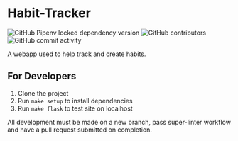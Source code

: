 # Habit-Tracker
![GitHub Pipenv locked dependency version](https://img.shields.io/github/pipenv/locked/dependency-version/OliverCutting/habit-tracker/flask)
![GitHub contributors](https://img.shields.io/github/contributors/OliverCutting/habit-tracker)
![GitHub commit activity](https://img.shields.io/github/commit-activity/w/OliverCutting/habit-tracker)

A webapp used to help track and create habits.

## For Developers

1. Clone the project
2. Run `make setup` to install dependencies
3. Run `make flask` to test site on localhost

All development must be made on a new branch, pass super-linter workflow and have a pull request submitted on completion.
